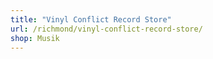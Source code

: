 ```yaml
---
title: "Vinyl Conflict Record Store"
url: /richmond/vinyl-conflict-record-store/
shop: Musik
---
```

